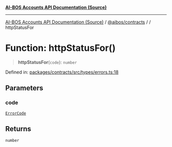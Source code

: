 [**AI-BOS Accounts API Documentation (Source)**](../../../README.md)

***

[AI-BOS Accounts API Documentation (Source)](../../../README.md) / [@aibos/contracts](../README.md) / [](../README.md) / httpStatusFor

# Function: httpStatusFor()

> **httpStatusFor**(`code`): `number`

Defined in: [packages/contracts/src/types/errors.ts:18](https://github.com/pohlai88/accounts/blob/48103fb36d28b2b9bfb33472b6de2f719773cde9/packages/contracts/src/types/errors.ts#L18)

## Parameters

### code

[`ErrorCode`](../enumerations/ErrorCode.md)

## Returns

`number`
